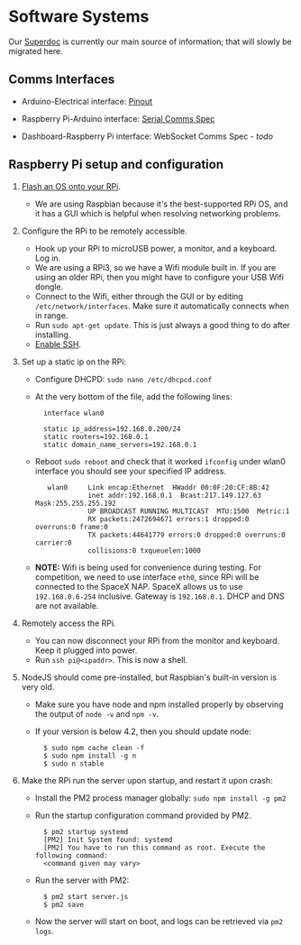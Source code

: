 # Software Systems

Our [Superdoc](https://docs.google.com/document/d/1ZqDp1sfxVkDEsVfQ0Fsqpa6n7totzh_2IA4IrXp5i_4/edit) 
is currently our main source of information; that will slowly be migrated here.

## Comms Interfaces

* Arduino-Electrical interface: [Pinout](https://docs.google.com/spreadsheets/d/18PZNkgs89I_vvb521Zw7m2bll4Fvnhqy8EalrwVd7fA/edit#gid=1787642201)

* Raspberry Pi-Arduino interface: [Serial Comms Spec](http://htmlpreview.github.io/?https://github.com/teamwaterloop/communication-system/blob/master/communication_format.html)

* Dashboard-Raspberry Pi interface: WebSocket Comms Spec - *todo*

## Raspberry Pi setup and configuration

1. [Flash an OS onto your RPi](https://www.raspberrypi.org/documentation/installation/installing-images/).
    * We are using Raspbian because it's the best-supported RPi OS, and it has a GUI which is helpful when resolving networking problems.


2. Configure the RPi to be remotely accessible.
    * Hook up your RPi to microUSB power, a monitor, and a keyboard. Log in.
    * We are using a RPi3, so we have a Wifi module built in. If you are using an older RPi, then you might have to configure your USB Wifi dongle.
    * Connect to the Wifi, either through the GUI or by editing `/etc/network/interfaces`. Make sure it automatically connects when in range.
    * Run `sudo apt-get update`. This is just always a good thing to do after installing.
    * [Enable SSH](https://www.raspberrypi.org/documentation/remote-access/ssh/).


3. Set up a static ip on the RPi:
    * Configure DHCPD: `sudo nano /etc/dhcpcd.conf`
    * At the very bottom of the file, add the following lines:

            interface wlan0
            
            static ip_address=192.168.0.200/24
            static routers=192.168.0.1
            static domain_name_servers=192.168.0.1

    * Reboot `sudo reboot` and check that it worked `ifconfig` under wlan0 interface you should see your specified IP address.

             wlan0     Link encap:Ethernet  HWaddr 00:0F:20:CF:8B:42
                       inet addr:192.168.0.1  Bcast:217.149.127.63  Mask:255.255.255.192
                       UP BROADCAST RUNNING MULTICAST  MTU:1500  Metric:1
                       RX packets:2472694671 errors:1 dropped:0 overruns:0 frame:0
                       TX packets:44641779 errors:0 dropped:0 overruns:0 carrier:0
                       collisions:0 txqueuelen:1000

    * **NOTE:** Wifi is being used for convenience during testing. For competition, we need to use interface `eth0`, since RPi will be connected to the SpaceX NAP.
    SpaceX allows us to use `192.168.0.6-254` inclusive. Gateway is `192.168.0.1`. DHCP and DNS are not available.


4. Remotely access the RPi.
    * You can now disconnect your RPi from the monitor and keyboard. Keep it plugged into power.
    * Run `ssh pi@<ipaddr>`. This is now a shell.


5. NodeJS should come pre-installed, but Raspbian's built-in version is very old.
    * Make sure you have node and npm installed properly by observing the output of `node -v` and `npm -v`.
    * If your version is below 4.2, then you should update node:

            $ sudo npm cache clean -f
            $ sudo npm install -g n
            $ sudo n stable


6. Make the RPi run the server upon startup, and restart it upon crash:
    * Install the PM2 process manager globally: `sudo npm install -g pm2`
    * Run the startup configuration command provided by PM2.

            $ pm2 startup systemd
            [PM2] Init System found: systemd
            [PM2] You have to run this command as root. Execute the following command:
            <command given may vary>

    * Run the server with PM2:

            $ pm2 start server.js
            $ pm2 save

    * Now the server will start on boot, and logs can be retrieved via `pm2 logs`.
